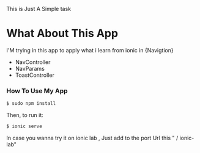 This is Just A Simple task

# What About This App

I'M trying in this app to apply what i learn from ionic in {Navigtion} 

- NavController
- NavParams
- ToastController





### How To Use My App



```bash
$ sudo npm install
```

Then, to run it:

```bash
$ ionic serve
```

In case you wanna try it on ionic lab , Just add to the port Url this " / ionic-lab"


